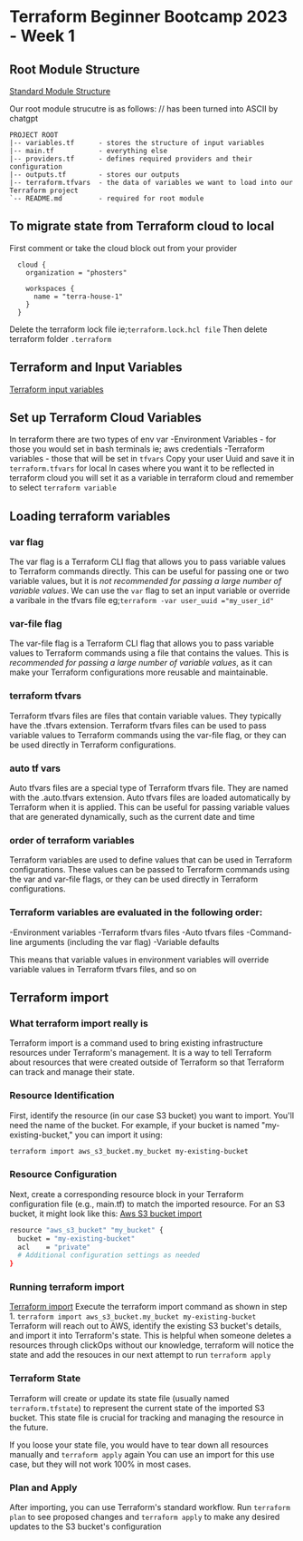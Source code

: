 # Terraform Beginner Bootcamp 2023 - Week 1

## Root Module Structure
[Standard Module Structure](https://developer.hashicorp.com/terraform/language/modules/develop/structure)

Our root module strucutre is as follows:  // has been turned into ASCII by chatgpt

```
PROJECT ROOT
|-- variables.tf      - stores the structure of input variables
|-- main.tf           - everything else
|-- providers.tf      - defines required providers and their configuration
|-- outputs.tf        - stores our outputs
|-- terraform.tfvars  - the data of variables we want to load into our Terraform project
`-- README.md         - required for root module

  ```

## To migrate state from Terraform cloud to local
First comment or take the cloud block out from your provider

```
  cloud {
    organization = "phosters"

    workspaces {
      name = "terra-house-1"
    }
  }
```
Delete the terraform lock file ie;`terraform.lock.hcl file`
Then delete terraform folder `.terraform`

## Terraform and Input Variables
[Terraform input variables](https://developer.hashicorp.com/terraform/language/values/variables)

## Set up Terraform Cloud Variables
In terraform there are two types of env var
 -Environment Variables  - for those you would set in bash terminals ie; aws credentials
 -Terraform variables    - those that will be set in `tfvars` 
Copy your user Uuid and save it in `terraform.tfvars` for local
In cases where you want it to be reflected in terraform cloud you will set it as a variable in terraform cloud and remember to select `terraform variable`

## Loading terraform variables
### var flag
The var flag is a Terraform CLI flag that allows you to pass variable values to Terraform commands directly. This can be useful for passing one or two variable values, but it is *not recommended for passing a large number of variable values*.
We can use the `var` flag to set an input variable or override a varibale in the tfvars file eg;`terraform -var user_uuid ="my_user_id"`      

### var-file flag

The var-file flag is a Terraform CLI flag that allows you to pass variable values to Terraform commands using a file that contains the values. This is *recommended for passing a large number of variable values*, as it can make your Terraform configurations more reusable and maintainable.

### terraform tfvars
Terraform tfvars files are files that contain variable values. They typically have the .tfvars extension. Terraform tfvars files can be used to pass variable values to Terraform commands using the var-file flag, or they can be used directly in Terraform configurations.

### auto tf vars
Auto tfvars files are a special type of Terraform tfvars file. They are named with the .auto.tfvars extension. Auto tfvars files are loaded automatically by Terraform when it is applied. This can be useful for passing variable values that are generated dynamically, such as the current date and time

### order of terraform variables 
Terraform variables are used to define values that can be used in Terraform configurations. These values can be passed to Terraform commands using the var and var-file flags, or they can be used directly in Terraform configurations.

### Terraform variables are evaluated in the following order:
-Environment variables
-Terraform tfvars files
-Auto tfvars files
-Command-line arguments (including the var flag)
-Variable defaults

This means that variable values in environment variables will override variable values in Terraform tfvars files, and so on

## Terraform import

### What terraform  import really is
Terraform import is a command used to bring existing infrastructure resources under Terraform's management. It is a way to tell Terraform about resources that were created outside of Terraform so that Terraform can track and manage their state.

### Resource Identification
First, identify the resource (in our case S3 bucket) you want to import. You'll need the name of the bucket. For example, if your bucket is named "my-existing-bucket," you can import it using: 

```sh
terraform import aws_s3_bucket.my_bucket my-existing-bucket

```
### Resource Configuration
Next, create a corresponding resource block in your Terraform configuration file (e.g., main.tf) to match the imported resource. For an S3 bucket, it might look like this:
[Aws S3 bucket import](https://registry.terraform.io/providers/hashicorp/aws/latest/docs/resources/s3_bucket#import)

```sh
resource "aws_s3_bucket" "my_bucket" {
  bucket = "my-existing-bucket"
  acl    = "private"
  # Additional configuration settings as needed
}
```
### Running terraform import
[Terraform import](https://developer.hashicorp.com/terraform/cli/import)
Execute the terraform import command as shown in step 1. `terraform import aws_s3_bucket.my_bucket my-existing-bucket` Terraform will reach out to AWS, identify the existing S3 bucket's details, and import it into Terraform's state. This is helpful when someone deletes a resources through clickOps without our knowledge, terraform will notice the state and add the resouces in our next attempt to run `terraform apply`

### Terraform State
Terraform will create or update its state file (usually named `terraform.tfstate`) to represent the current state of the imported S3 bucket. This state file is crucial for tracking and managing the resource in the future.

If you loose your state file, you would have to tear down all resources manually and `terraform apply` again
You can use an import for this use case, but they will not work 100% in most cases.

### Plan and Apply
After importing, you can use Terraform's standard workflow. Run `terraform plan` to see proposed changes and `terraform apply` to make any desired updates to the S3 bucket's configuration
